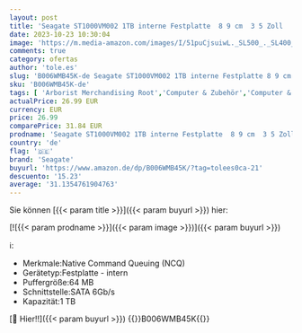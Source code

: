 ```yaml
---
layout: post
title: 'Seagate ST1000VM002 1TB interne Festplatte  8 9 cm  3 5 Zoll   5900rpm  64MB Cache  SATA-600 '
date: 2023-10-23 10:30:04
image: 'https://m.media-amazon.com/images/I/51puCjsuiwL._SL500_._SL400_.jpg'
comments: true
category: ofertas
author: 'tole.es'
slug: 'B006WMB45K-de Seagate ST1000VM002 1TB interne Festplatte 8 9 cm 3 5 Zoll...'
sku: 'B006WMB45K-de'
tags: [ 'Arborist Merchandising Root','Computer & Zubehör','Computer & Zubehör: Produkte mit Umwelt-Label','Datenspeicher','Interne Festplatten','Interner Speicher','Self Service','Sonderangebote Warehousedeals - Computer & Zubehör','Special Features Stores','a4cbee59-f823-40fe-831a-7de64f655f6f_0','a4cbee59-f823-40fe-831a-7de64f655f6f_1301','a4cbee59-f823-40fe-831a-7de64f655f6f_5101','seagate','🇩🇪', ]
actualPrice: 26.99 EUR
currency: EUR
price: 26.99
comparePrice: 31.84 EUR
prodname: 'Seagate ST1000VM002 1TB interne Festplatte  8 9 cm  3 5 Zoll   5900rpm  64MB Cache  SATA-600 '
country: 'de'
flag: '🇩🇪'
brand: 'Seagate'
buyurl: 'https://www.amazon.de/dp/B006WMB45K/?tag=tolees0ca-21'
descuento: '15.23'
average: '31.1354761904763'
---
```


Sie können [{{< param title >}}]({{< param buyurl >}}) hier:

[![{{< param prodname >}}]({{< param image >}})]({{< param buyurl >}})

ℹ️:

- Merkmale:Native Command Queuing (NCQ)
- Gerätetyp:Festplatte - intern
- Puffergröße:64 MB
- Schnittstelle:SATA 6Gb/s
- Kapazität:1 TB

[🛒 Hier!!]({{< param buyurl >}})
{{<world>}}B006WMB45K{{</world>}}
